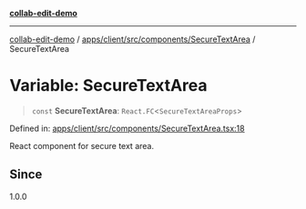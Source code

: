 [**collab-edit-demo**](../../../../../../README.md)

***

[collab-edit-demo](../../../../../../README.md) / [apps/client/src/components/SecureTextArea](../README.md) / SecureTextArea

# Variable: SecureTextArea

> `const` **SecureTextArea**: `React.FC`\<`SecureTextAreaProps`\>

Defined in: [apps/client/src/components/SecureTextArea.tsx:18](https://github.com/austyle-io/pub-sub-demo/blob/00b2f1e9b947d5e964db5c3be9502513c4374263/apps/client/src/components/SecureTextArea.tsx#L18)

React component for secure text area.

## Since

1.0.0
